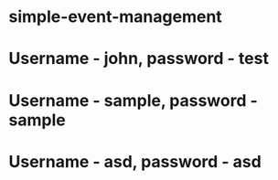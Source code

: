 # simple-event-management
# Username - john, password - test
# Username - sample, password - sample
# Username - asd, password - asd
